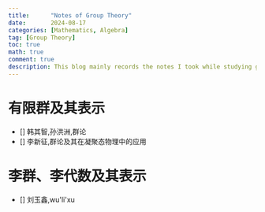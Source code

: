 ```yaml
---
title:      "Notes of Group Theory"
date:       2024-08-17
categories: [Mathematics, Algebra]
tag: [Group Theory]
toc: true
math: true
comment: true
description: This blog mainly records the notes I took while studying group theory, covering topics such as finite groups, Lie groups, and their representations.
---
```

# 有限群及其表示
- [] 韩其智,孙洪洲,群论
- [] 李新征,群论及其在凝聚态物理中的应用
  
# 李群、李代数及其表示
- [] 刘玉鑫,wu'li'xu
